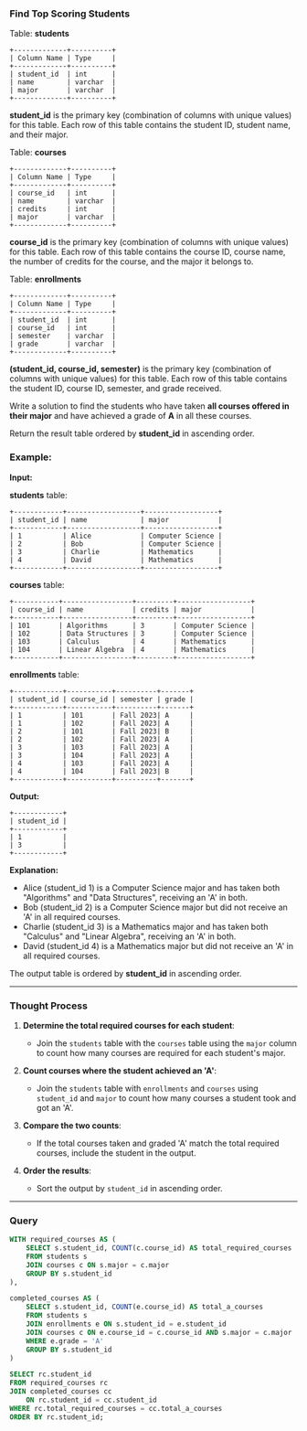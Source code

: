 ### Find Top Scoring Students

Table: **students**
```
+-------------+----------+
| Column Name | Type     | 
+-------------+----------+
| student_id  | int      |
| name        | varchar  |
| major       | varchar  |
+-------------+----------+
```

**student_id** is the primary key (combination of columns with unique values) for this table.
Each row of this table contains the student ID, student name, and their major.

Table: **courses**
```
+-------------+----------+
| Column Name | Type     | 
+-------------+----------+
| course_id   | int      |
| name        | varchar  |
| credits     | int      |
| major       | varchar  |
+-------------+----------+
```
**course_id** is the primary key (combination of columns with unique values) for this table.
Each row of this table contains the course ID, course name, the number of credits for the course, and the major it belongs to.

Table: **enrollments**
```
+-------------+----------+
| Column Name | Type     | 
+-------------+----------+
| student_id  | int      |
| course_id   | int      |
| semester    | varchar  |
| grade       | varchar  |
+-------------+----------+
```
**(student_id, course_id, semester)** is the primary key (combination of columns with unique values) for this table.
Each row of this table contains the student ID, course ID, semester, and grade received.

Write a solution to find the students who have taken **all courses offered in their major** and have achieved a grade of **A** in all these courses.

Return the result table ordered by **student_id** in ascending order.

### Example:

**Input:**

**students** table:
```
+------------+------------------+------------------+
| student_id | name             | major            |
+------------+------------------+------------------+
| 1          | Alice            | Computer Science |
| 2          | Bob              | Computer Science |
| 3          | Charlie          | Mathematics      |
| 4          | David            | Mathematics      |
+------------+------------------+------------------+
```
**courses** table:
```
+-----------+-----------------+---------+------------------+
| course_id | name            | credits | major            |
+-----------+-----------------+---------+------------------+
| 101       | Algorithms      | 3       | Computer Science |
| 102       | Data Structures | 3       | Computer Science |
| 103       | Calculus        | 4       | Mathematics      |
| 104       | Linear Algebra  | 4       | Mathematics      |
+-----------+-----------------+---------+------------------+
```
**enrollments** table:
```
+------------+-----------+----------+-------+
| student_id | course_id | semester | grade |
+------------+-----------+----------+-------+
| 1          | 101       | Fall 2023| A     |
| 1          | 102       | Fall 2023| A     |
| 2          | 101       | Fall 2023| B     |
| 2          | 102       | Fall 2023| A     |
| 3          | 103       | Fall 2023| A     |
| 3          | 104       | Fall 2023| A     |
| 4          | 103       | Fall 2023| A     |
| 4          | 104       | Fall 2023| B     |
+------------+-----------+----------+-------+
```
**Output:**
```
+------------+
| student_id |
+------------+
| 1          |
| 3          |
+------------+
```
**Explanation:**

- Alice (student_id 1) is a Computer Science major and has taken both "Algorithms" and "Data Structures", receiving an 'A' in both.
- Bob (student_id 2) is a Computer Science major but did not receive an 'A' in all required courses.
- Charlie (student_id 3) is a Mathematics major and has taken both "Calculus" and "Linear Algebra", receiving an 'A' in both.
- David (student_id 4) is a Mathematics major but did not receive an 'A' in all required courses.

The output table is ordered by **student_id** in ascending order.

---

### Thought Process

1. **Determine the total required courses for each student**:
   - Join the `students` table with the `courses` table using the `major` column to count how many courses are required for each student's major.

2. **Count courses where the student achieved an 'A'**:
   - Join the `students` table with `enrollments` and `courses` using `student_id` and `major` to count how many courses a student took and got an 'A'.

3. **Compare the two counts**:
   - If the total courses taken and graded 'A' match the total required courses, include the student in the output.

4. **Order the results**:
   - Sort the output by `student_id` in ascending order.

---

### Query

```sql
WITH required_courses AS (
    SELECT s.student_id, COUNT(c.course_id) AS total_required_courses
    FROM students s
    JOIN courses c ON s.major = c.major
    GROUP BY s.student_id
),

completed_courses AS (
    SELECT s.student_id, COUNT(e.course_id) AS total_a_courses
    FROM students s
    JOIN enrollments e ON s.student_id = e.student_id
    JOIN courses c ON e.course_id = c.course_id AND s.major = c.major
    WHERE e.grade = 'A'
    GROUP BY s.student_id
)

SELECT rc.student_id
FROM required_courses rc
JOIN completed_courses cc
    ON rc.student_id = cc.student_id
WHERE rc.total_required_courses = cc.total_a_courses
ORDER BY rc.student_id;

